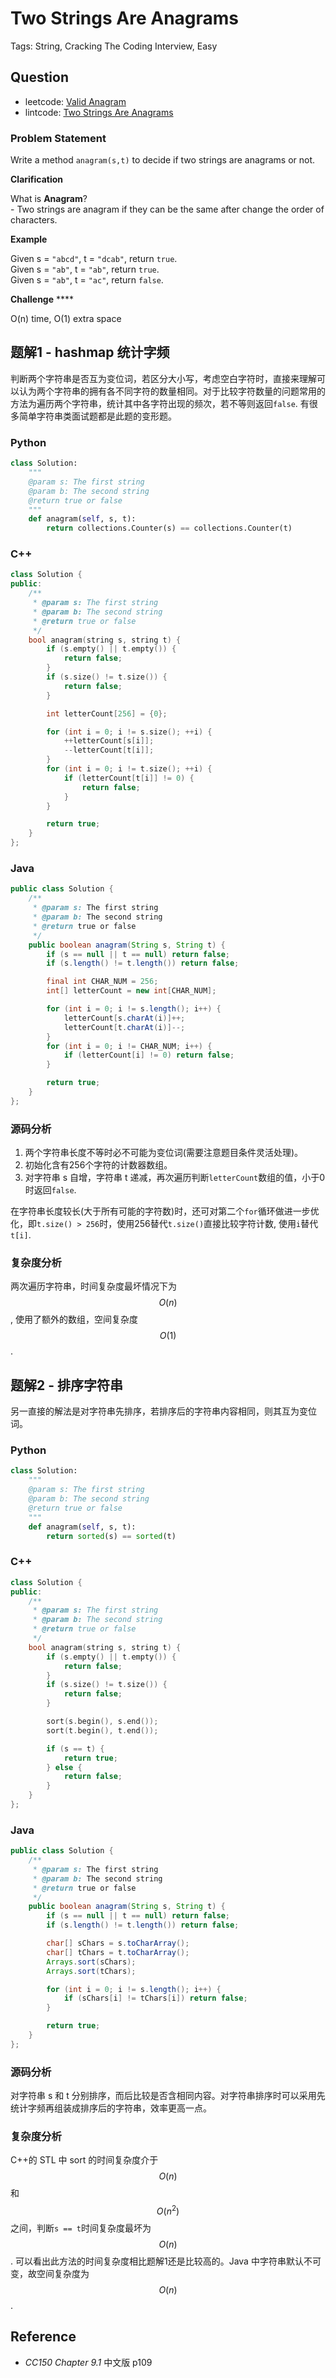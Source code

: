 # Two Strings Are Anagrams

Tags: String, Cracking The Coding Interview, Easy

## Question

- leetcode: [Valid Anagram](https://leetcode.com/problems/valid-anagram/)
- lintcode: [Two Strings Are Anagrams](http://www.lintcode.com/en/problem/two-strings-are-anagrams/)

### Problem Statement

Write a method `anagram(s,t)` to decide if two strings are anagrams or not.

**Clarification**

What is **Anagram**?  
\- Two strings are anagram if they can be the same after change the order of
characters.

**Example**

Given s = `"abcd"`, t = `"dcab"`, return `true`.  
Given s = `"ab"`, t = `"ab"`, return `true`.  
Given s = `"ab"`, t = `"ac"`, return `false`.

**Challenge** ****

O(n) time, O(1) extra space

## 题解1 - hashmap 统计字频

判断两个字符串是否互为变位词，若区分大小写，考虑空白字符时，直接来理解可以认为两个字符串的拥有各不同字符的数量相同。对于比较字符数量的问题常用的方法为遍历两个字符串，统计其中各字符出现的频次，若不等则返回`false`. 有很多简单字符串类面试题都是此题的变形题。

### Python

``` python
class Solution:
    """
    @param s: The first string
    @param b: The second string
    @return true or false
    """
    def anagram(self, s, t):
        return collections.Counter(s) == collections.Counter(t)
```

### C++

```c++
class Solution {
public:
    /**
     * @param s: The first string
     * @param b: The second string
     * @return true or false
     */
    bool anagram(string s, string t) {
        if (s.empty() || t.empty()) {
            return false;
        }
        if (s.size() != t.size()) {
            return false;
        }

        int letterCount[256] = {0};

        for (int i = 0; i != s.size(); ++i) {
            ++letterCount[s[i]];
            --letterCount[t[i]];
        }
        for (int i = 0; i != t.size(); ++i) {
            if (letterCount[t[i]] != 0) {
                return false;
            }
        }

        return true;
    }
};
```

### Java

```java
public class Solution {
    /**
     * @param s: The first string
     * @param b: The second string
     * @return true or false
     */
    public boolean anagram(String s, String t) {
        if (s == null || t == null) return false;
        if (s.length() != t.length()) return false;

        final int CHAR_NUM = 256;
        int[] letterCount = new int[CHAR_NUM];

        for (int i = 0; i != s.length(); i++) {
            letterCount[s.charAt(i)]++;
            letterCount[t.charAt(i)]--;
        }
        for (int i = 0; i != CHAR_NUM; i++) {
            if (letterCount[i] != 0) return false;
        }

        return true;
    }
};
```

### 源码分析

1. 两个字符串长度不等时必不可能为变位词(需要注意题目条件灵活处理)。
2. 初始化含有256个字符的计数器数组。
3. 对字符串 s 自增，字符串 t 递减，再次遍历判断`letterCount`数组的值，小于0时返回`false`.

在字符串长度较长(大于所有可能的字符数)时，还可对第二个`for`循环做进一步优化，即`t.size() > 256`时，使用256替代`t.size()`直接比较字符计数, 使用`i`替代`t[i]`.

### 复杂度分析

两次遍历字符串，时间复杂度最坏情况下为 $$O(n)$$, 使用了额外的数组，空间复杂度 $$O(1)$$.

## 题解2 - 排序字符串

另一直接的解法是对字符串先排序，若排序后的字符串内容相同，则其互为变位词。

### Python

```python
class Solution:
    """
    @param s: The first string
    @param b: The second string
    @return true or false
    """
    def anagram(self, s, t):
        return sorted(s) == sorted(t)
```

### C++

```c++
class Solution {
public:
    /**
     * @param s: The first string
     * @param b: The second string
     * @return true or false
     */
    bool anagram(string s, string t) {
        if (s.empty() || t.empty()) {
            return false;
        }
        if (s.size() != t.size()) {
            return false;
        }

        sort(s.begin(), s.end());
        sort(t.begin(), t.end());

        if (s == t) {
            return true;
        } else {
            return false;
        }
    }
};
```

### Java

```java
public class Solution {
    /**
     * @param s: The first string
     * @param b: The second string
     * @return true or false
     */
    public boolean anagram(String s, String t) {
        if (s == null || t == null) return false;
        if (s.length() != t.length()) return false;

        char[] sChars = s.toCharArray();
        char[] tChars = t.toCharArray();
        Arrays.sort(sChars);
        Arrays.sort(tChars);

        for (int i = 0; i != s.length(); i++) {
            if (sChars[i] != tChars[i]) return false;
        }

        return true;
    }
};
```

### 源码分析

对字符串 s 和 t 分别排序，而后比较是否含相同内容。对字符串排序时可以采用先统计字频再组装成排序后的字符串，效率更高一点。

### 复杂度分析

C++的 STL 中 sort 的时间复杂度介于 $$O(n)$$ 和 $$O(n^2)$$之间，判断`s == t`时间复杂度最坏为 $$O(n)$$. 可以看出此方法的时间复杂度相比题解1还是比较高的。Java 中字符串默认不可变，故空间复杂度为 $$O(n)$$.

## Reference

- *CC150 Chapter 9.1* 中文版 p109
